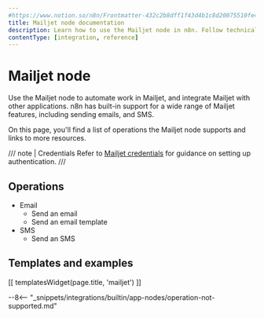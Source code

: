 ```yaml
---
#https://www.notion.so/n8n/Frontmatter-432c2b8dff1f43d4b1c8d20075510fe4
title: Mailjet node documentation
description: Learn how to use the Mailjet node in n8n. Follow technical documentation to integrate Mailjet node into your workflows.
contentType: [integration, reference]
---
```


# Mailjet node

Use the Mailjet node to automate work in Mailjet, and integrate Mailjet with other applications. n8n has built-in support for a wide range of Mailjet features, including sending emails, and SMS. 

On this page, you'll find a list of operations the Mailjet node supports and links to more resources.

/// note | Credentials
Refer to [Mailjet credentials](/integrations/builtin/credentials/mailjet/) for guidance on setting up authentication. 
///

## Operations

* Email
    * Send an email
    * Send an email template
* SMS
    * Send an SMS

## Templates and examples

<!-- see https://www.notion.so/n8n/Pull-in-templates-for-the-integrations-pages-37c716837b804d30a33b47475f6e3780 -->
[[ templatesWidget(page.title, 'mailjet') ]]

--8<-- "_snippets/integrations/builtin/app-nodes/operation-not-supported.md"

